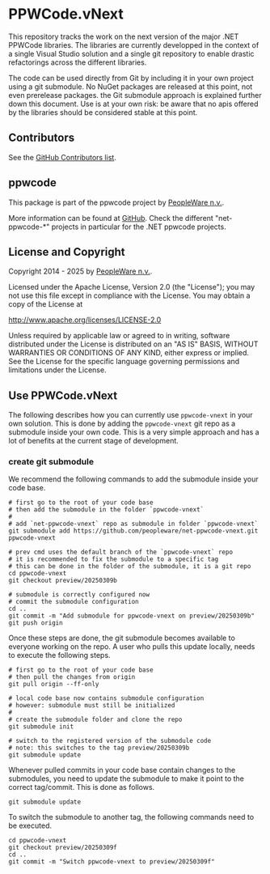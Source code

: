 # PPWCode.vNext

This repository tracks the work on the next version of the major .NET PPWCode
libraries. The libraries are currently developped in the context of a single
Visual Studio solution and a single git repository to enable drastic
refactorings across the different libraries.

The code can be used directly from Git by including it in your own project using
a git submodule. No NuGet packages are released at this point, not even
prerelease packages. the Git submodule approach is explained further down this
document. Use is at your own risk: be aware that no apis offered by the
libraries should be considered stable at this point.


## Contributors

See the [GitHub Contributors list].


## ppwcode

This package is part of the ppwcode project by [PeopleWare n.v.].

More information can be found at [GitHub]. Check the different "net-ppwcode-*"
projects in particular for the .NET ppwcode projects.


## License and Copyright

Copyright 2014 - 2025 by [PeopleWare n.v.].

Licensed under the Apache License, Version 2.0 (the "License");
you may not use this file except in compliance with the License.
You may obtain a copy of the License at

http://www.apache.org/licenses/LICENSE-2.0

Unless required by applicable law or agreed to in writing, software
distributed under the License is distributed on an "AS IS" BASIS,
WITHOUT WARRANTIES OR CONDITIONS OF ANY KIND, either express or implied.
See the License for the specific language governing permissions and
limitations under the License.


## Use PPWCode.vNext

The following describes how you can currently use `ppwcode-vnext` in your own
solution. This is done by adding the `ppwcode-vnext` git repo as a submodule
inside your own code. This is a very simple approach and has a lot of benefits
at the current stage of development.

### create git submodule

We recommend the following commands to add the submodule inside your code base.

``` shell
# first go to the root of your code base
# then add the submodule in the folder `ppwcode-vnext`
#
# add `net-ppwcode-vnext` repo as submodule in folder `ppwcode-vnext` 
git submodule add https://github.com/peopleware/net-ppwcode-vnext.git ppwcode-vnext

# prev cmd uses the default branch of the `ppwcode-vnext` repo
# it is recommended to fix the submodule to a specific tag
# this can be done in the folder of the submodule, it is a git repo
cd ppwcode-vnext
git checkout preview/20250309b

# submodule is correctly configured now
# commit the submodule configuration
cd ..
git commit -m "Add submodule for ppwcode-vnext on preview/20250309b"
git push origin
```

Once these steps are done, the git submodule becomes available to everyone
working on the repo. A user who pulls this update locally, needs to execute the
following steps.

``` shell
# first go to the root of your code base
# then pull the changes from origin
git pull origin --ff-only

# local code base now contains submodule configuration
# however: submodule must still be initialized
#
# create the submodule folder and clone the repo
git submodule init

# switch to the registered version of the submodule code
# note: this switches to the tag preview/20250309b
git submodule update
```

Whenever pulled commits in your code base contain changes to the submodules, you
need to update the submodule to make it point to the correct tag/commit. This is
done as follows.

``` shell
git submodule update
```

To switch the submodule to another tag, the following commands need to be
executed.

``` shell
cd ppwcode-vnext
git checkout preview/20250309f
cd ..
git commit -m "Switch ppwcode-vnext to preview/20250309f"
```



[GitHub]: https://github.com/peopleware

[PeopleWare n.v.]: http://www.peopleware.be/

[GitHub]: https://github.com/peopleware

[GitHub Contributors list]: https://github.com/peopleware/net-ppwcode-vnext/graphs/contributors
